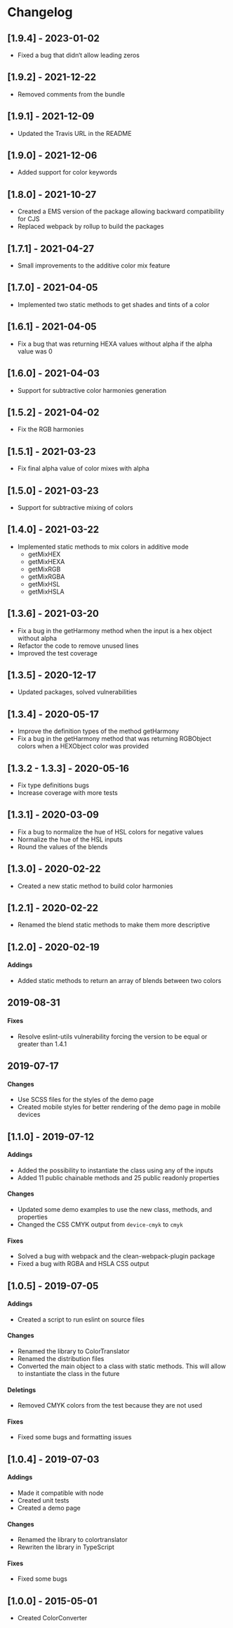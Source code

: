# Changelog

## [1.9.4] - 2023-01-02

- Fixed a bug that didn‘t allow leading zeros

## [1.9.2] - 2021-12-22

- Removed comments from the bundle

## [1.9.1] - 2021-12-09

- Updated the Travis URL in the README

## [1.9.0] - 2021-12-06

- Added support for color keywords

## [1.8.0] - 2021-10-27

- Created a EMS version of the package allowing backward compatibility for CJS
- Replaced webpack by rollup to build the packages

## [1.7.1] - 2021-04-27

- Small improvements to the additive color mix feature

## [1.7.0] - 2021-04-05

- Implemented two static methods to get shades and tints of a color

## [1.6.1] - 2021-04-05

- Fix a bug that was returning HEXA values without alpha if the alpha value was 0

## [1.6.0] - 2021-04-03

- Support for subtractive color harmonies generation

## [1.5.2] - 2021-04-02

- Fix the RGB harmonies

## [1.5.1] - 2021-03-23

- Fix final alpha value of color mixes with alpha

## [1.5.0] - 2021-03-23

- Support for subtractive mixing of colors

## [1.4.0] - 2021-03-22

- Implemented static methods to mix colors in additive mode
    * getMixHEX
    * getMixHEXA
    * getMixRGB
    * getMixRGBA
    * getMixHSL
    * getMixHSLA

## [1.3.6] - 2021-03-20

- Fix a bug in the getHarmony method when the input is a hex object without alpha
- Refactor the code to remove unused lines
- Improved the test coverage

## [1.3.5] - 2020-12-17

- Updated packages, solved vulnerabilities

## [1.3.4] - 2020-05-17

- Improve the definition types of the method getHarmony
- Fix a bug in the getHarmony method that was returning RGBObject colors when a HEXObject color was provided

## [1.3.2 - 1.3.3] - 2020-05-16

- Fix type definitions bugs
- Increase coverage with more tests

## [1.3.1] - 2020-03-09

- Fix a bug to normalize the hue of HSL colors for negative values
- Normalize the hue of the HSL inputs
- Round the values of the blends

## [1.3.0] - 2020-02-22

- Created a new static method to build color harmonies

## [1.2.1] - 2020-02-22

- Renamed the blend static methods to make them more descriptive

## [1.2.0] - 2020-02-19

#### Addings

- Added static methods to return an array of blends between two colors

## 2019-08-31

#### Fixes

- Resolve eslint-utils vulnerability forcing the version to be equal or greater than 1.4.1 

## 2019-07-17

#### Changes

- Use SCSS files for the styles of the demo page
- Created mobile styles for better rendering of the demo page in mobile devices

## [1.1.0] - 2019-07-12

#### Addings

- Added the possibility to instantiate the class using any of the inputs
- Added 11 public chainable methods and 25 public readonly properties

#### Changes

- Updated some demo examples to use the new class, methods, and properties
- Changed the CSS CMYK output from `device-cmyk` to `cmyk`

#### Fixes

- Solved a bug with webpack and the clean-webpack-plugin package
- Fixed a bug with RGBA and HSLA CSS output

## [1.0.5] - 2019-07-05

#### Addings

- Created a script to run eslint on source files

#### Changes

- Renamed the library to ColorTranslator
- Renamed the distribution files
- Converted the main object to a class with static methods. This will allow to instantiate the class in the future

#### Deletings

- Removed CMYK colors from the test because they are not used

#### Fixes

- Fixed some bugs and formatting issues

## [1.0.4] - 2019-07-03

#### Addings

- Made it compatible with node
- Created unit tests
- Created a demo page

#### Changes

- Renamed the library to colortranslator
- Rewriten the library in TypeScript

#### Fixes

- Fixed some bugs

## [1.0.0] - 2015-05-01

- Created ColorConverter
